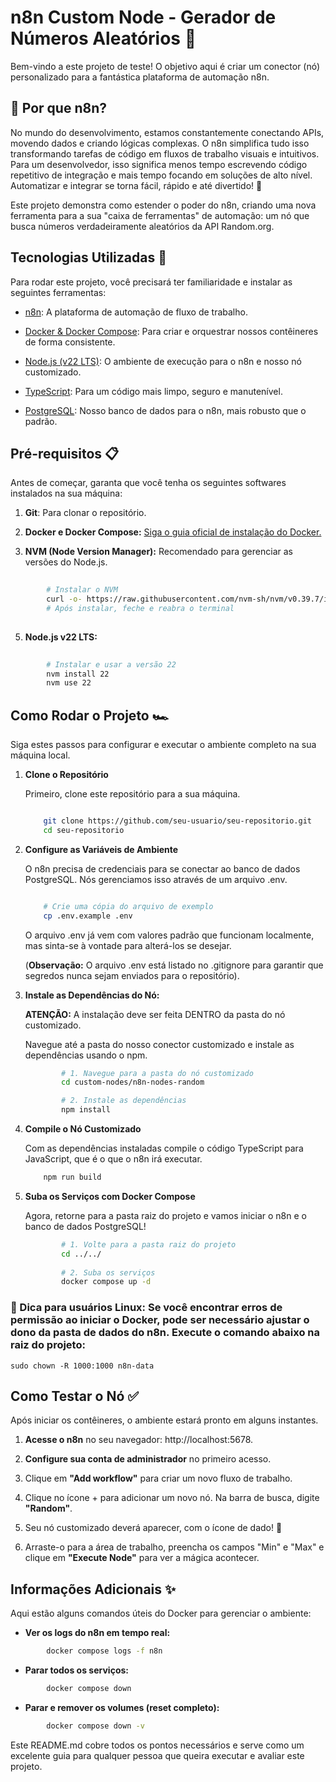 # n8n Custom Node - Gerador de Números Aleatórios 🎲

Bem-vindo a este projeto de teste! O objetivo aqui é criar um conector (nó) personalizado para a fantástica plataforma de automação n8n.

## 🤔 Por que n8n?

No mundo do desenvolvimento, estamos constantemente conectando APIs, movendo dados e criando lógicas complexas. O n8n simplifica tudo isso transformando tarefas de código em fluxos de trabalho visuais e intuitivos. Para um desenvolvedor, isso significa menos tempo escrevendo código repetitivo de integração e mais tempo focando em soluções de alto nível. Automatizar e integrar se torna fácil, rápido e até divertido! 🚀

Este projeto demonstra como estender o poder do n8n, criando uma nova ferramenta para a sua "caixa de ferramentas" de automação: um nó que busca números verdadeiramente aleatórios da API Random.org.

## Tecnologias Utilizadas 🚀

Para rodar este projeto, você precisará ter familiaridade e instalar as seguintes ferramentas:

* [n8n](https://n8n.io/): A plataforma de automação de fluxo de trabalho.

* [Docker & Docker Compose](https://www.docker.com/): Para criar e orquestrar nossos contêineres de forma consistente.

* [Node.js (v22 LTS)](https://nodejs.org/en): O ambiente de execução para o n8n e nosso nó customizado.

* [TypeScript](https://www.typescriptlang.org/): Para um código mais limpo, seguro e manutenível.

* [PostgreSQL](https://www.postgresql.org/): Nosso banco de dados para o n8n, mais robusto que o padrão.

## Pré-requisitos 📋

Antes de começar, garanta que você tenha os seguintes softwares instalados na sua máquina:

1. **Git**: Para clonar o repositório.

2. **Docker e Docker Compose:** [Siga o guia oficial de instalação do Docker.](https://docs.docker.com/engine/install/ubuntu/) <!-- Substitua pelo seu link -->

3. **NVM (Node Version Manager):** Recomendado para gerenciar as versões do Node.js.
```Bash
   
        # Instalar o NVM
        curl -o- https://raw.githubusercontent.com/nvm-sh/nvm/v0.39.7/install.sh | bash
        # Após instalar, feche e reabra o terminal
    
```

5. **Node.js v22 LTS:**
```Bash
    
        # Instalar e usar a versão 22
        nvm install 22
        nvm use 22
```
## Como Rodar o Projeto 🏎️

Siga estes passos para configurar e executar o ambiente completo na sua máquina local.

1. **Clone o Repositório**

	Primeiro, clone este repositório para a sua máquina.
	```Bash
	
	    git clone https://github.com/seu-usuario/seu-repositorio.git
	    cd seu-repositorio
	```
2. **Configure as Variáveis de Ambiente**

	O n8n precisa de credenciais para se conectar ao banco de dados PostgreSQL. Nós gerenciamos isso através de um arquivo .env.
	```Bash
	
	    # Crie uma cópia do arquivo de exemplo
	    cp .env.example .env
	```
	O arquivo .env já vem com valores padrão que funcionam localmente, mas sinta-se à vontade para alterá-los se desejar.
	
	(**Observação:** O arquivo .env está listado no .gitignore para garantir que segredos nunca sejam enviados para o repositório).

3. **Instale as Dependências do Nó:**

	**ATENÇÃO:** A instalação deve ser feita DENTRO da pasta do nó customizado.

	Navegue até a pasta do nosso conector customizado e instale as dependências usando o npm.
	```Bash
			# 1. Navegue para a pasta do nó customizado
			cd custom-nodes/n8n-nodes-random
	
			# 2. Instale as dependências
			npm install
	```
4. **Compile o Nó Customizado**

	Com as dependências instaladas compile o código TypeScript para JavaScript, que é o que o n8n irá executar.
	```Bash 
	    npm run build
	```
5. **Suba os Serviços com Docker Compose**

	Agora, retorne para a pasta raiz do projeto e vamos iniciar o n8n e o banco de dados PostgreSQL!
	
	```Bash
			# 1. Volte para a pasta raiz do projeto
			cd ../../
			
			# 2. Suba os serviços
			docker compose up -d
	```
### 🐧 Dica para usuários Linux: Se você encontrar erros de permissão ao iniciar o Docker, pode ser necessário ajustar o dono da pasta de dados do n8n. Execute o comando abaixo na raiz do projeto:
    
    sudo chown -R 1000:1000 n8n-data

## Como Testar o Nó ✅

Após iniciar os contêineres, o ambiente estará pronto em alguns instantes.

1. **Acesse o n8n** no seu navegador: http://localhost:5678.

2. **Configure sua conta de administrador** no primeiro acesso.

3. Clique em **"Add workflow"** para criar um novo fluxo de trabalho.

4. Clique no ícone + para adicionar um novo nó. Na barra de busca, digite **"Random"**.

5. Seu nó customizado deverá aparecer, com o ícone de dado! 🎉

6. Arraste-o para a área de trabalho, preencha os campos "Min" e "Max" e clique em **"Execute Node"** para ver a mágica acontecer.

## Informações Adicionais ✨

Aqui estão alguns comandos úteis do Docker para gerenciar o ambiente:

* **Ver os logs do n8n em tempo real:**
```Bash
		docker compose logs -f n8n
```
* **Parar todos os serviços:**
```Bash 
		docker compose down
```
* **Parar e remover os volumes (reset completo):**
```Bash 
		docker compose down -v
```
Este README.md cobre todos os pontos necessários e serve como um excelente guia para qualquer pessoa que queira executar e avaliar este projeto.


